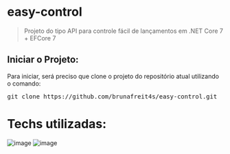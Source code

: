 # easy-control

> Projeto do tipo API para controle fácil de lançamentos em .NET Core 7 + EFCore 7

## Iniciar o Projeto:

<p>
  Para iniciar, será preciso que clone o projeto do repositório atual utilizando o comando: 
  <pre>git clone https://github.com/brunafreit4s/easy-control.git</pre>
</p>

# Techs utilizadas: 
![image](https://github.com/user-attachments/assets/87ea289f-5517-4949-ada8-407ea76019f3)
![image](https://github.com/user-attachments/assets/9c3b2f4d-caed-4083-b230-209ef0291f55)
